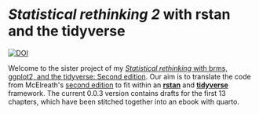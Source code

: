 # *Statistical rethinking 2* with rstan and the tidyverse 

[![DOI](https://zenodo.org/badge/DOI/10.5281/zenodo.13343828.svg)](https://doi.org/10.5281/zenodo.13343828)

Welcome to the sister project of my [*Statistical rethinking* with brms, ggplot2, and the tidyverse: Second edition](https://bookdown.org/content/4857/). Our aim is to translate the code from McElreath's [second edition](http://elevanth.org/blog/2018/07/14/statistical-rethinking-edition-2-eta-2020/) to fit within an [**rstan**](https://mc-stan.org/rstan/) and [**tidyverse**](https://www.tidyverse.org) framework. The current 0.0.3 version contains drafts for the first 13 chapters, which have been stitched together into an ebook with quarto.


